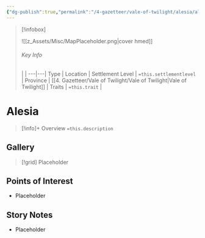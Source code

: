 ```yaml
---
{"dg-publish":true,"permalink":"/4-gazetteer/vale-of-twilight/alesia/alesia/","noteIcon":""}
---
```



> [!infobox]
> 
> ![[z_Assets/Misc/MapPlaceholder.png\|cover hmed]]
> ###### Key Info
>  |   |
> ---|---|
> Type | Location |
> Settlement Level | `=this.settlementlevel` |
> Province | [[4. Gazetteer/Vale of Twilight/Vale of Twilight\|Vale of Twilight]] |
> Traits | `=this.trait` |

# Alesia

> [!info]+ Overview
> `=this.description`

## Gallery

>[!grid]
>Placeholder


## Points of Interest

- Placeholder

## Story Notes

- Placeholder